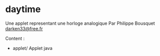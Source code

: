# daytime
Une applet representant une horloge analogique
Par Philippe Bousquet <darken33@free.fr>

Content :
- applet/ Applet java
